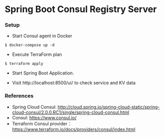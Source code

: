 Spring Boot Consul Registry Server
====================================

### Setup

* Start Consul agent in Docker
```
$ docker-compose up -d
```

* Execute TerraForm plan
```
$ terraform apply
```

* Start Spring Boot Application. 

* Visit http://localhost:8500/ui/  to check service and KV data

### References

* Spring Cloud Consul: http://cloud.spring.io/spring-cloud-static/spring-cloud-consul/2.0.0.RC1/single/spring-cloud-consul.html
* Consul: https://www.consul.io/
* Terraform Consul provider： https://www.terraform.io/docs/providers/consul/index.html

